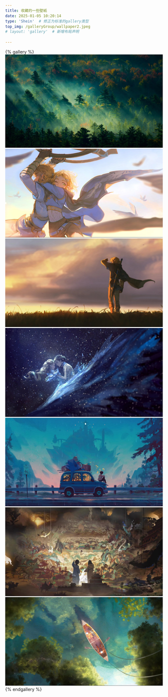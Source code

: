 ```yaml
---
title: 收藏的一些壁紙
date: 2025-01-05 10:20:14
type: 'Shein'  # 修正为标准的gallery类型
top_img: /galleryGroup/wallpaper2.jpeg
# layout: 'gallery'  # 新增布局声明

---
```


{% gallery %}
![绿森](/galleryGroup/wallpaper1.jpeg)
![塞尔达1](/galleryGroup/wallpaper2.jpeg)
![塞尔达2](/galleryGroup/wallpaper3.jpeg)
![冰舞](/galleryGroup/wallpaper4.jpeg)
![旅行](/galleryGroup/wallpaper5.jpeg)
![探索](/galleryGroup/wallpaper6.jpeg)
![泛舟](/galleryGroup/wallpaper7.jpeg)
{% endgallery %}